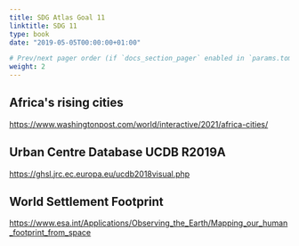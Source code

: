 ```yaml
---
title: SDG Atlas Goal 11
linktitle: SDG 11
type: book
date: "2019-05-05T00:00:00+01:00"

# Prev/next pager order (if `docs_section_pager` enabled in `params.toml`)
weight: 2
---
```


## Africa's rising cities

https://www.washingtonpost.com/world/interactive/2021/africa-cities/

## Urban Centre Database UCDB R2019A

https://ghsl.jrc.ec.europa.eu/ucdb2018visual.php

## World Settlement Footprint

https://www.esa.int/Applications/Observing_the_Earth/Mapping_our_human_footprint_from_space 